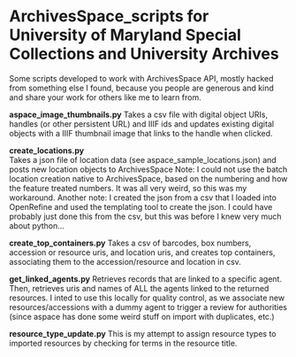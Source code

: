 # ArchivesSpace_scripts for University of Maryland Special Collections and University Archives
Some scripts developed to work with ArchivesSpace API, mostly hacked from something else I found, because you people are generous
and kind and share your work for others like me to learn from. 

**aspace_image_thumbnails.py**
Takes a csv file with digital object URIs, handles (or other persistent URL) and IIIF ids and updates existing digital objects 
with a IIIF thumbnail image that links to the handle when clicked.

**create_locations.py**  
Takes a json file of location data (see aspace_sample_locations.json) and posts new location objects to ArchivesSpace
Note: I could not use the batch location creation native to ArchivesSpace, based on the numbering and how the feature treated numbers.
It was all very weird, so this was my workaround. 
Another note: I created the json from a csv that I loaded into OpenRefine and used the templating tool to create the json. I could have 
probably just done this from the csv, but this was before I knew very much about python... 

**create_top_containers.py**
Takes a csv of barcodes, box numbers, accession or resource uris, and location uris, and creates top containers, 
associating them to the accession/resource and location in csv.

**get_linked_agents.py**
Retrieves records that are linked to a specific agent. Then, retrieves uris and names of ALL the agents linked 
to the returned resources. I inted to use this locally for quality control, as we associate new resources/accessions with 
a dummy agent to trigger a review for authorities (since aspace has done some weird stuff on import with duplicates, etc.)

**resource_type_update.py**
This is my attempt to assign resource types to imported resources by checking for terms in the resource title.
